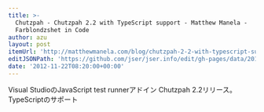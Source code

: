 ```yaml
---
title: >-
  Chutzpah - Chutzpah 2.2 with TypeScript support - Matthew Manela -
  Farblondzshet in Code
author: azu
layout: post
itemUrl: 'http://matthewmanela.com/blog/chutzpah-2-2-with-typescript-support/'
editJSONPath: 'https://github.com/jser/jser.info/edit/gh-pages/data/2012/11/index.json'
date: '2012-11-22T08:20:00+00:00'
---
```

Visual StudioのJavaScript test runnerアドイン Chutzpah 2.2リリース。
TypeScriptのサポート
